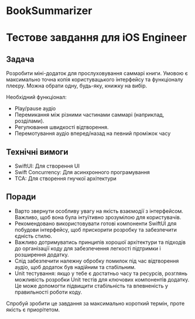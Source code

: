 # BookSummarizer
# Тестове завдання для iOS Engineer
## Задача

Розробити міні-додаток для прослуховування саммарі книги. Умовою є максимально точна копія користувацького інтерфейсу та функціоналу плеєру. Можна обрати одну, будь-яку, книжку на вибір. 

Необхідний функціонал:

- Play/pause аудіо
- Перемикання між різними частинами саммарі (наприклад, розділами).
- Регулювання швидкості відтворення.
- Перемотування аудіо вперед/назад на певний проміжок часу

## Технічні вимоги

- SwiftUI: Для створення UI
- Swift Concurrency: Для асинхронного програмування
- TCA: Для створення гнучкої архітектури

## Поради

- Варто звернути особливу увагу на якість взаємодії з інтерфейсом. Важливо, щоб вона була інтуїтивно зрозумілою для користувачів.
- Рекомендовано використовувати готові компоненти SwiftUI для побудови інтерфейсу, щоб прискорити розробку та забезпечити єдність стилю.
- Важливо дотримуватись принципів хорошої архітектури та підходів до організації коду для забезпечення легкості підтримки і розширення додатку.
- Слід забезпечити належну обробку помилок під час відтворення аудіо, щоб додаток був надійним та стабільним.
- Unit тестування: якщо у тебе є достатньо часу та ресурсів, розглянь можливість розробки Unit тестів для ключових компонентів додатку. Це може допомогти підвищити стабільність та впевненість у правильності роботи коду.

Спробуй зробити це завдання за максимально короткий термін, проте якість є приорітетом. 
